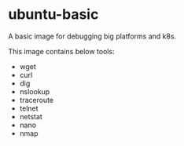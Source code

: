 # ubuntu-basic

A basic image for debugging big platforms and k8s.

This image contains below tools:
- wget
- curl
- dig
- nslookup
- traceroute
- telnet
- netstat
- nano
- nmap